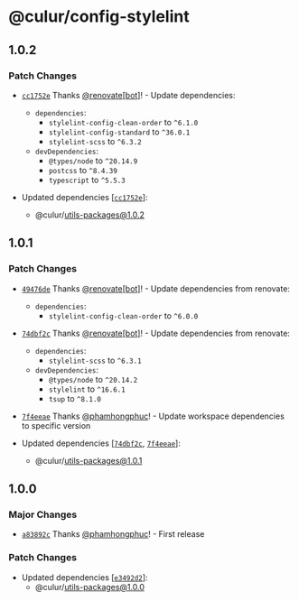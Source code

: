 # @culur/config-stylelint

## 1.0.2

### Patch Changes

- [`cc1752e`](https://github.com/culur/culur/commit/cc1752e7e5e87a6d9f4e2fb97470ef4737cff7db) Thanks [@renovate[bot]](https://github.com/renovate%5Bbot%5D)! - Update dependencies:

  - `dependencies`:
    - `stylelint-config-clean-order` to `^6.1.0`
    - `stylelint-config-standard` to `^36.0.1`
    - `stylelint-scss` to `^6.3.2`
  - `devDependencies`:
    - `@types/node` to `^20.14.9`
    - `postcss` to `^8.4.39`
    - `typescript` to `^5.5.3`

- Updated dependencies [[`cc1752e`](https://github.com/culur/culur/commit/cc1752e7e5e87a6d9f4e2fb97470ef4737cff7db)]:
  - @culur/utils-packages@1.0.2

## 1.0.1

### Patch Changes

- [`49476de`](https://github.com/culur/culur/commit/49476dee58addebe889a9bd134435a7d41a6d1f2) Thanks [@renovate[bot]](https://github.com/renovate%5Bbot%5D)! - Update dependencies from renovate:

  - `dependencies`:
    - `stylelint-config-clean-order` to `^6.0.0`

- [`74dbf2c`](https://github.com/culur/culur/commit/74dbf2c0050b30e9289aa7879c4cbb9ac103f4d3) Thanks [@renovate[bot]](https://github.com/renovate%5Bbot%5D)! - Update dependencies from renovate:

  - `dependencies`:
    - `stylelint-scss` to `^6.3.1`
  - `devDependencies`:
    - `@types/node` to `^20.14.2`
    - `stylelint` to `^16.6.1`
    - `tsup` to `^8.1.0`

- [`7f4eeae`](https://github.com/culur/culur/commit/7f4eeae4fa2c2dbed218675e8ce2cc91ca0bc4c3) Thanks [@phamhongphuc](https://github.com/phamhongphuc)! - Update workspace dependencies to specific version

- Updated dependencies [[`74dbf2c`](https://github.com/culur/culur/commit/74dbf2c0050b30e9289aa7879c4cbb9ac103f4d3), [`7f4eeae`](https://github.com/culur/culur/commit/7f4eeae4fa2c2dbed218675e8ce2cc91ca0bc4c3)]:
  - @culur/utils-packages@1.0.1

## 1.0.0

### Major Changes

- [`a83892c`](https://github.com/culur/culur/commit/a83892c01bc3a49cd21b79a1abd5443147fff0c4) Thanks [@phamhongphuc](https://github.com/phamhongphuc)! - First release

### Patch Changes

- Updated dependencies [[`e3492d2`](https://github.com/culur/culur/commit/e3492d20a29bee15bbabab0a60277ed36944cd7a)]:
  - @culur/utils-packages@1.0.0

